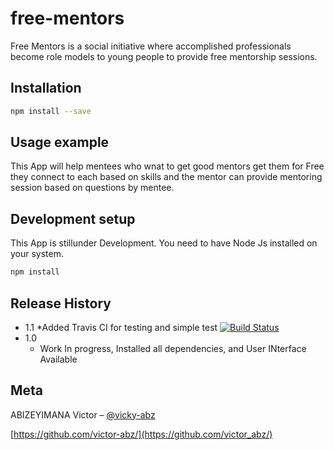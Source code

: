 # free-mentors

Free Mentors is a social initiative where accomplished professionals become role models to young people to provide free mentorship sessions.


## Installation


```sh
npm install --save
```



## Usage example

This App will help mentees who wnat to get good mentors get them for Free
they connect to each based on skills and the mentor can provide mentoring session based on questions by mentee.


## Development setup

This App is stillunder Development. You need to have Node Js installed on your system. 

```sh
npm install
```

## Release History
* 1.1
    *Added Travis CI for testing and simple test
    [![Build Status](https://travis-ci.org/victor-abz/free-mentors.svg?branch=ch-integrating-travis-ci-168130864)](https://travis-ci.org/victor-abz/free-mentors)
* 1.0
    * Work In progress, Installed all dependencies, and User INterface Available
    


## Meta

ABIZEYIMANA Victor – [@vicky-abz](https://twitter.com/vicky_abz)


[https://github.com/victor-abz/](https://github.com/victor_abz/)
